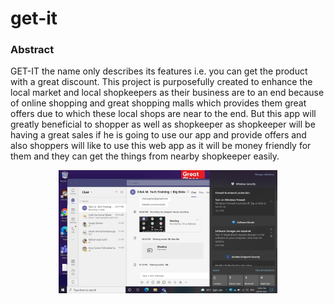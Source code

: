 # get-it
### Abstract

GET-IT the name only describes its features i.e. you can get the product with a great discount. 
This project is purposefully created to enhance the local market and local shopkeepers as their 
business are to an end because of online shopping and great shopping malls which provides them 
great offers due to which these local shops are near to the end. But this app will greatly beneficial 
to shopper as well as shopkeeper as shopkeeper will be having a great sales if he is going to use 
our app and provide offers and also shoppers will like to use this web app as it will be money 
friendly for them and they can get the things from nearby shopkeeper easily.

<p align="center">
  <img src="https://github.com/dhruvrajkotiya/get-it/blob/main/image/Screenshot%20(5).png" width="350" title="hover text">
</p>
